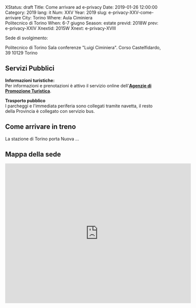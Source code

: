 XStatus: draft
Title: Come arrivare ad e-privacy
Date: 2019-01-26 12:00:00
Category: 2019
lang: it
Num: XXV
Year: 2019
slug: e-privacy-XXV-come-arrivare
City: Torino
Where: Aula Ciminiera<br/>Politecnico di Torino
When: 6-7 giugno
Season: estate
previd: 2018W
prev: e-privacy-XXIV
Xnextid: 2015W
Xnext: e-privacy-XVIII


Sede di svolgimento:

Politecnico di Torino
Sala conferenze "Luigi Ciminiera".
Corso Castelfidardo, 39
10129 Torino


<h2>Servizi Pubblici</h2>

<p><strong>Informazioni turistiche:<br /></strong>
Per informazioni e prenotazioni &egrave; attivo il servizio online dell'<strong><a href="https://www.visitatorino.com/informazioni-varie/uffici-turistici/" target="_blank" title="APT Torino">Agenzie di Promozione Turistica</a></strong>.</p>

<p><strong>Trasporto pubblico</strong>
<br>
I parcheggi e l'immediata periferia sono collegati tramite navetta, il resto della Provincia &egrave; collegato con servizio bus.


<h2>Come arrivare in treno</h2>

La stazione di Torino porta Nuova ...

<h2>Mappa della sede</h2>

<iframe src="https://www.google.com/maps/embed?pb=!1m23!1m12!1m3!1d2818.1097800386046!2d7.657936015544081!3d45.06328407909825!2m3!1f0!2f0!3f0!3m2!1i1024!2i768!4f13.1!4m8!3e6!4m0!4m5!1s0x47886d1903ca7c67%3A0x3f3cc37977fac37b!2sCorso+Castelfidardo%2C+39%2C+10129+Torino+TO!3m2!1d45.0632841!2d7.6601247!5e0!3m2!1sit!2sit!4v1548697391265" width="600" height="450" frameborder="0" style="border:0" allowfullscreen></iframe>
